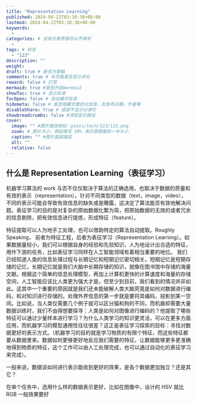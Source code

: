 ```yaml
---
title: "Representation Learning"
published: 2024-04-22T03:18:36+08:00
lastmod: 2024-04-22T03:18:36+08:00
keywords:
  -
categories: # 没有分类界面可以不填写
  -
tags: # 标签
  - "123"
description: ""
weight:
draft: true # 是否为草稿
comments: true # 本页面是否显示评论
reward: false # 打赏
mermaid: true #是否开启mermaid
showToc: true # 显示目录
TocOpen: false # 自动展开目录
hidemeta: false # 是否隐藏文章的元信息，如发布日期、作者等
disableShare: true # 底部不显示分享栏
showbreadcrumbs: false #顶部显示路径
cover:
  image: "" #图片路径例如：posts/tech/123/123.png
  zoom: # 图片大小，例如填写 50% 表示原图像的一半大小
  caption: "" #图片底部描述
  alt: ""
  relative: false
---
```


## 什么是 Representation Learning（表征学习）

机器学习算法的 work 与否不仅仅取决于算法的正确选用，也取决于数据的质量和有效的表示（representation）。针对不同类型的数据（text，image，video），不同的表示可能会导致有效信息的缺失或是曝露，这决定了算法能否有效地解决问题。表征学习的目的是对复杂的原始数据化繁为简，把原始数据的无效的或者冗余的信息剔除，把有效信息进行提炼，形成特征（feature）。

特征提取可以人为地手工处理，也可以借助特定的算法自动提取。Roughly Speaking， 前者为特征工程，后者为表征学习（Representation Learning）。如果数据量较小，我们可以根据自身的经验和先验知识，人为地设计出合适的特征，用作下游的任务，比如表征学习同样在人工智能领域有着相当重要的地位。 我们已经知道人类的信息处理过程与长期记忆和短期记忆密切相关。短期记忆是短期存储的记忆，长期记忆就是我们大脑中长期存储的知识，就像在图书馆中存储的海量文献。根据这个简单的信息处理模型，再加上计算机更快的计算速度和海量的存储空间，人工智能应该比人类更为强大才是。但至少到目前，我们看到的情况并非如此。这其中一个重要的原因就是我们还未能破解人类大脑究竟是如何对数据进行编码，和对知识进行存储的。处理外界信息的第一步就是要将其编码，投影到某一空间。比如说，当人类仅需要几个例子就可以区分猫和狗的不同，而机器却需要大量数据训练时，我们不由得想要探寻：人类是如何对图像进行编码的？他提取了哪些特征可以通过少量样本进行学习？为什么人类学习的知识更灵活，可以在更多方面应用，而机器学习的模型通用性往往很差？这正是表征学习探索的目标：寻找对数据更好的表示方式。（机器学习的目的就是学习物质的有限个特征，而这些特征都要从数据里来。数据如何更够更好地反应我们需要的特征，让数据能够更多更准确地得到物质的特征，这个工作可以由人工处理完成，也可以通过自动化的表征学习来完成）。

一般来说，数据该如何进行表示能收到更好的效果，是各个数据更加独立？还是其它？

在单个任务中，选用什么样的数据表示更好，比如在图像中，设计的 HSV 就比 RGB 一般效果要好
